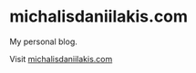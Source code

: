 # michalisdaniilakis.com

My personal blog.

Visit [michalisdaniilakis.com](https://michalisdaniilakis.com)
